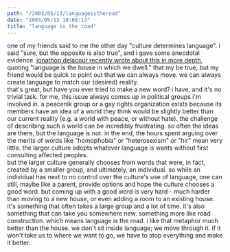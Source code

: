```yaml
---
path: "/2003/05/13/languageistheroad" 
date: "2003/05/13 10:08:13" 
title: "language is the road" 
---
```

one of my friends said to me the other day "culture determines language". i said "sure, but the opposite is also true", and i gave some anecdotal evidence. <a href="http://weblog.delacour.net/archives/000901.html ">jonathon delacour recently wrote about this in more depth</a>, quoting "language is the house in which we dwell." that my be true, but my friend would be quick to point out that we can always move. we can always create language to match our (desired) reality.<br>that's great, but have you ever tried to make a new word? i have, and it's no trivial task. for me, this issue always comes up in political groups i'm involved in. a peacenik group or a gay rights organization exists because its members have an idea of a world they think would be slightly better than our current reality (e.g. a world with peace, or without hate). the challenge of describing such a world can be incredibly frustrating. so often the ideas are there, but the language is not. in the end, the hours spent arguing over the merits of words like "homophobia" or "heterosexism" or "hir" mean very little. the larger culture adopts whatever language is wants without first consulting affected peoples.<br>but the larger culture generally chooses from words that were, in fact, created by a smaller group, and ultimately, an individual. so while an individual has next to no control over the culture's use of language, one can still, maybe like a parent, provide options and hope the culture chooses a good word. but coming up with a good word is very hard - much harder than moving to a new house, or even adding a room to an existing house. it's something that often takes a large group and a lot of time. it's also something that can take you somewhere new. something more like road construction. which means language is the road. i like that metaphor much better than the house. we don't sit inside language; we move through it. if it won't take us to where we want to go, we have to stop everything and make it better.